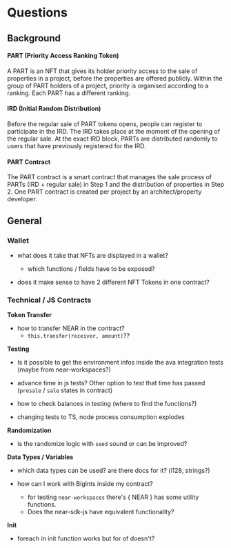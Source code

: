 # Questions

## Background

#### PART (Priority Access Ranking Token)

A PART is an NFT that gives its holder priority access to the sale of properties in a project, before
the properties are offered publicly. Within the group of PART holders of a project, priority is
organised according to a ranking. Each PART has a different ranking.

#### IRD (Initial Random Distribution)

Before the regular sale of PART tokens opens, people can register to participate in the IRD. The IRD
takes place at the moment of the opening of the regular sale. At the exact IRD block, PARTs are
distributed randomly to users that have previously registered for the IRD.

#### PART Contract

The PART contract is a smart contract that manages the sale process of PARTs (IRD + regular sale)
in Step 1 and the distribution of properties in Step 2. One PART contract is created per project by
an architect/property developer.

## General

### Wallet

- what does it take that NFTs are displayed in a wallet?

  - which functions / fields have to be exposed?

- does it make sense to have 2 different NFT Tokens in one contract?

### Technical / JS Contracts

**Token Transfer**

- how to transfer NEAR in the contract?
  - `this.transfer(receiver, amount)`??

**Testing**

- Is it possible to get the environment infos inside the ava integration tests (maybe from near-workspaces?)

- advance time in js tests? Other option to test that time has passed (`presale` / `sale` states in contract)

- how to check balances in testing (where to find the functions?)

- changing tests to TS, node process consumption explodes

**Randomization**

- is the randomize logic with `seed` sound or can be improved?

**Data Types / Variables**

- which data types can be used? are there docs for it? (i128, strings?)

- how can I work with BigInts inside my contract?

  - for testing `near-workspaces` there's { NEAR } has some utility functions.
  - Does the near-sdk-js have equivalent functionality?

**Init**

- foreach in init function works but for of doesn't?
